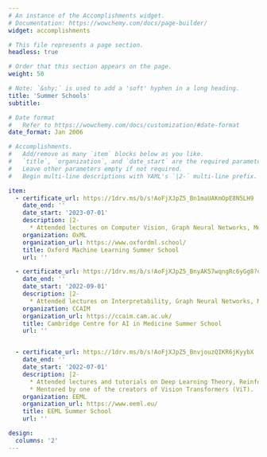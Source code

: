 ```yaml
---
# An instance of the Accomplishments widget.
# Documentation: https://wowchemy.com/docs/page-builder/
widget: accomplishments

# This file represents a page section.
headless: true

# Order that this section appears on the page.
weight: 50

# Note: `&shy;` is used to add a 'soft' hyphen in a long heading.
title: 'Summer Schools'
subtitle:

# Date format
#   Refer to https://wowchemy.com/docs/customization/#date-format
date_format: Jan 2006

# Accomplishments.
#   Add/remove as many `item` blocks below as you like.
#   `title`, `organization`, and `date_start` are the required parameters.
#   Leave other parameters empty if not required.
#   Begin multi-line descriptions with YAML's `|2-` multi-line prefix.

item:
  - certificate_url: https://1drv.ms/b/s!AoFjXJpZ5_Bn1maUAKmOpE8N5LH9
    date_end: ''
    date_start: '2023-07-01'
    description: |2-
      * Attended lectures on Computer Vision, Graph Neural Networks, Medical Image Analysis.
    organization: OxML
    organization_url: https://www.oxfordml.school/
    title: Oxford Machine Learning Summer School
    url: ''

  - certificate_url: https://1drv.ms/b/s!AoFjXJpZ5_BnyAK57wqngRc6yGg8?e=87ToZH
    date_end: ''
    date_start: '2022-09-01'
    description: |2-
      * Attended lectures on Interpretability, Graph Neural Networks, Medical Image Analysis, Causal Inference, Timeseries Forecasting.
    organization: CCAIM
    organization_url: https://ccaim.cam.ac.uk/
    title: Cambridge Centre for AI in Medicine Summer School
    url: ''


  - certificate_url: https://1drv.ms/b/s!AoFjXJpZ5_BnvjouzQIKR6jKyybX
    date_end: ''
    date_start: '2022-07-01'
    description: |2-
      * Attended lectures and tutorials on Deep Learning Theory, Reinforcement Learning, Computer Vision, Explainability, Graph Neural Networks, Speech Recognition, NLP, Causality.
      * Mentored by one of the creators of Vision Transformers (ViT).
    organization: EEML
    organization_url: https://www.eeml.eu/
    title: EEML Summer School
    url: ''

design:
  columns: '2'
---
```

